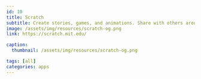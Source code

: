 ```yaml
---
id: 10
title: Scratch
subtitle: Create stories, games, and animations. Share with others around the world!
image: /assets/img/resources/scratch-og.png
link: https://scratch.mit.edu/

caption:
  thumbnail: /assets/img/resources/scratch-og.png

tags: [all]
categories: apps
---
```

